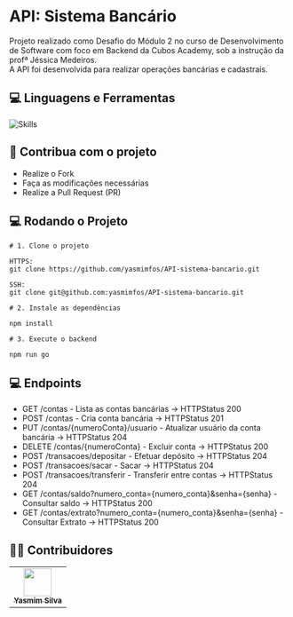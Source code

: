 # API: Sistema Bancário

  <p align="left">
  Projeto realizado como Desafio do Módulo 2 no curso de Desenvolvimento de Software com foco em Backend da Cubos Academy, sob a instrução da profª Jéssica Medeiros. <br>
  A API foi desenvolvida para realizar operações bancárias e cadastrais.
  </p>

## :computer: Linguagens e Ferramentas

![Skills](https://skillicons.dev/icons?i=nodejs,js,express)

## :triangular_flag_on_post: Contribua com o projeto

- Realize o Fork
- Faça as modificações necessárias
- Realize a Pull Request (PR)

## :computer: Rodando o Projeto

```shell
# 1. Clone o projeto

HTTPS:
git clone https://github.com/yasmimfos/API-sistema-bancario.git

SSH:
git clone git@github.com:yasmimfos/API-sistema-bancario.git

# 2. Instale as dependências

npm install

# 3. Execute o backend

npm run go

```

## :computer: Endpoints

- GET /contas - Lista as contas bancárias -> HTTPStatus 200
- POST /contas - Cria conta bancária -> HTTPStatus 201
- PUT /contas/{numeroConta}/usuario - Atualizar usuário da conta bancária -> HTTPStatus 204
- DELETE /contas/{numeroConta} - Excluir conta -> HTTPStatus 200
- POST /transacoes/depositar - Efetuar depósito -> HTTPStatus 204
- POST /transacoes/sacar - Sacar -> HTTPStatus 204
- POST /transacoes/transferir - Transferir entre contas -> HTTPStatus 204
- GET /contas/saldo?numero_conta={numero_conta}&senha={senha} - Consultar saldo -> HTTPStatus 200
- GET /contas/extrato?numero_conta={numero_conta}&senha={senha} - Consultar Extrato -> HTTPStatus 200

## :technologist: Contribuidores

<table>
  <tr>
    <td align="center"><a href="https://github.com/yasmimfos"><img src="https://avatars.githubusercontent.com/u/139164469?v=4" width="50px;" alt=""/><br /><sub><b>Yasmim Silva</b></sub></a><br /></td>
